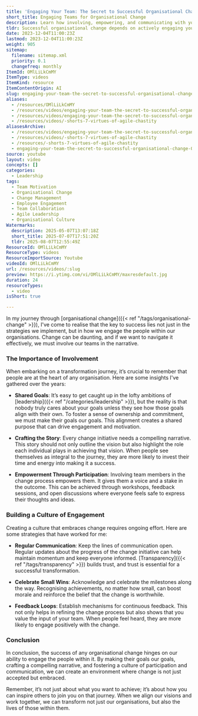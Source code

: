 ```yaml
---
title: 'Engaging Your Team: The Secret to Successful Organisational Change'
short_title: Engaging Teams for Organisational Change
description: Learn how involving, empowering, and communicating with your team drives successful organisational change by fostering shared goals, trust, and a culture of engagement.
tldr: Successful organisational change depends on actively engaging your team by aligning their goals with the change, involving them in the process, and maintaining open communication. Empowering team members through participation and celebrating progress builds trust and motivation. To drive effective transformation, focus on shared purpose, regular updates, and continuous feedback so your team feels invested and valued.
date: 2023-12-04T11:00:23Z
lastmod: 2023-12-04T11:00:23Z
weight: 905
sitemap:
  filename: sitemap.xml
  priority: 0.1
  changefreq: monthly
ItemId: OMlLiLkCmMY
ItemType: videos
ItemKind: resource
ItemContentOrigin: AI
slug: engaging-your-team-the-secret-to-successful-organisational-change
aliases:
  - /resources/OMlLiLkCmMY
  - /resources/videos/engaging-your-team-the-secret-to-successful-organisational-change-OMlLiLkCmMY
  - /resources/videos/engaging-your-team-the-secret-to-successful-organisational-change
  - /resources/videos/-shorts-7-virtues-of-agile-chastity
aliasesArchive:
  - /resources/videos/engaging-your-team-the-secret-to-successful-organisational-change
  - /resources/videos/-shorts-7-virtues-of-agile-chastity
  - /resources/-shorts-7-virtues-of-agile-chastity
  - engaging-your-team-the-secret-to-successful-organisational-change-OMlLiLkCmMY
source: youtube
layout: video
concepts: []
categories:
  - Leadership
tags:
  - Team Motivation
  - Organisational Change
  - Change Management
  - Employee Engagement
  - Team Collaboration
  - Agile Leadership
  - Organisational Culture
Watermarks:
  description: 2025-05-07T13:07:18Z
  short_title: 2025-07-07T17:51:20Z
  tldr: 2025-08-07T12:55:49Z
ResourceId: OMlLiLkCmMY
ResourceType: videos
ResourceImportSource: Youtube
videoId: OMlLiLkCmMY
url: /resources/videos/:slug
preview: https://i.ytimg.com/vi/OMlLiLkCmMY/maxresdefault.jpg
duration: 24
resourceTypes:
  - video
isShort: true

---
```

In my journey through [organisational change]({{< ref "/tags/organisational-change" >}}), I've come to realise that the key to success lies not just in the strategies we implement, but in how we engage the people within our organisations. Change can be daunting, and if we want to navigate it effectively, we must involve our teams in the narrative. 

### The Importance of Involvement

When embarking on a transformation journey, it’s crucial to remember that people are at the heart of any organisation. Here are some insights I've gathered over the years:

- **Shared Goals**: It’s easy to get caught up in the lofty ambitions of [leadership]({{< ref "/categories/leadership" >}}), but the reality is that nobody truly cares about your goals unless they see how those goals align with their own. To foster a sense of ownership and commitment, we must make their goals our goals. This alignment creates a shared purpose that can drive engagement and motivation.

- **Crafting the Story**: Every change initiative needs a compelling narrative. This story should not only outline the vision but also highlight the role each individual plays in achieving that vision. When people see themselves as integral to the journey, they are more likely to invest their time and energy into making it a success.

- **Empowerment Through Participation**: Involving team members in the change process empowers them. It gives them a voice and a stake in the outcome. This can be achieved through workshops, feedback sessions, and open discussions where everyone feels safe to express their thoughts and ideas.

### Building a Culture of Engagement

Creating a culture that embraces change requires ongoing effort. Here are some strategies that have worked for me:

- **Regular Communication**: Keep the lines of communication open. Regular updates about the progress of the change initiative can help maintain momentum and keep everyone informed. [Transparency]({{< ref "/tags/transparency" >}}) builds trust, and trust is essential for a successful transformation.

- **Celebrate Small Wins**: Acknowledge and celebrate the milestones along the way. Recognising achievements, no matter how small, can boost morale and reinforce the belief that the change is worthwhile.

- **Feedback Loops**: Establish mechanisms for continuous feedback. This not only helps in refining the change process but also shows that you value the input of your team. When people feel heard, they are more likely to engage positively with the change.

### Conclusion

In conclusion, the success of any organisational change hinges on our ability to engage the people within it. By making their goals our goals, crafting a compelling narrative, and fostering a culture of participation and communication, we can create an environment where change is not just accepted but embraced. 

Remember, it’s not just about what you want to achieve; it’s about how you can inspire others to join you on that journey. When we align our visions and work together, we can transform not just our organisations, but also the lives of those within them.
